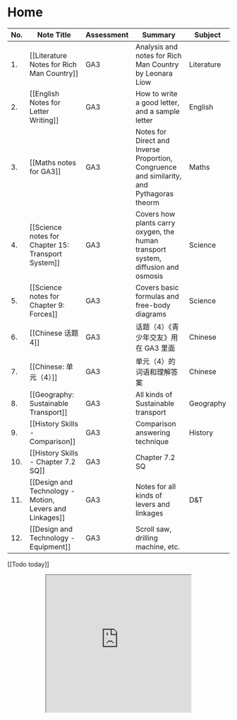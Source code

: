 # Home

| No. | Note Title                                              | Assessment | Summary                                                                                   | Subject    |
| --- | ------------------------------------------------------- | ---------- | ----------------------------------------------------------------------------------------- | ---------- |
| 1.  | [[Literature Notes for Rich Man Country]]               | GA3        | Analysis and notes for Rich Man Country by Leonara Liow                                   | Literature |
| 2.  | [[English Notes for Letter Writing]]                    | GA3        | How to write a good letter, and a sample letter                                           | English    |
| 3.  | [[Maths notes for GA3]]                                 | GA3        | Notes for Direct and Inverse Proportion, Congruence and similarity, and Pythagoras theorm | Maths      |
| 4.  | [[Science notes for Chapter 15: Transport System]]      | GA3        | Covers how plants carry oxygen, the human transport system, diffusion and osmosis         | Science    |
| 5.  | [[Science notes for Chapter 9: Forces]]                 | GA3        | Covers basic formulas and free-body diagrams                                              | Science    |
| 6.  | [[Chinese 话题4]]                                      | GA3        | 话题（4）《青少年交友》用在 GA3 里面                                                      | Chinese    |
| 7.  | [[Chinese: 单元（4）]]                                  | GA3        | 单元（4）的词语和理解答案                                                                 | Chinese    |
| 8.  | [[Geography: Sustainable Transport]]                    | GA3        | All kinds of Sustainable transport                                                        | Geography  |
| 9.  | [[History Skills - Comparison]]                         | GA3        | Comparison answering technique                                                            | History    |
| 10. | [[History Skills - Chapter 7.2 SQ]]                     | GA3        | Chapter 7.2 SQ                                                                                          |            |
| 11. | [[Design and Technology - Motion, Levers and Linkages]] | GA3        | Notes for all kinds of levers and linkages                                                | D&T        |
| 12. | [[Design and Technology - Equipment]]                   | GA3        | Scroll saw, drilling machine, etc.                                                        |            |


[[Todo today]]


<center><iframe src="https://widgetbox.app/embed/life/progress/2B3SPX5v4QAjXQ7CEZjFum?flag=true" style="width:65%; height:310px;" ></iframe></center>
